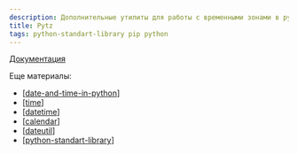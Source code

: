 ```yaml
---
description: Дополнительные утилиты для работы с временными зонами в python
title: Pytz
tags: python-standart-library pip python
---
```

[Документация](https://pythonhosted.org/pytz/)

Еще материалы:

- [[date-and-time-in-python]]
- [[time]]
- [[datetime]]
- [[calendar]]
- [[dateutil]]
- [[python-standart-library]]

[//begin]: # "Autogenerated link references for markdown compatibility"
[date-and-time-in-python]: date-and-time-in-python "Date and time in python"
[time]: time "Time"
[datetime]: datetime "Datetime"
[calendar]: calendar "Calendar"
[dateutil]: dateutil "Dateutil"
[python-standart-library]: ../lists/python-standart-library "Стандартная библиотека python и полезные ресурсы"
[//end]: # "Autogenerated link references"